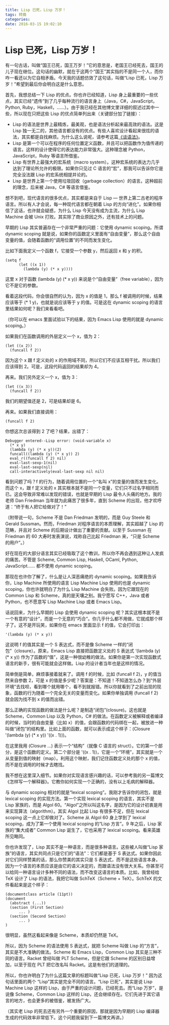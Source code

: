 ```yaml
---
title: Lisp 已死，Lisp 万岁！
tags: 转摘
categories: 
date: 2016-03-15 19:02:10
---
```



# Lisp 已死，Lisp 万岁！

有一句古话，叫做“国王已死，国王万岁！”它的意思是，老国王已经死去，国王的儿子现在继位。这句话的幽默，就在于这两个“国王”其实指的不是同一个人，而你咋一看还以为它自相矛盾。今天我的话题仿效了这句话，叫做“Lisp 已死，Lisp 万岁！”希望到最后你会明白这是什么意思。
<!--more-->

首先，我想总结一下 Lisp 的优点。你也许已经知道，Lisp 身上最重要的一些优点，其实已经“遗传”到了几乎每种流行的语言身上（Java，C#，JavaScript，Python, Ruby，Haskell，……）。由于我已经在其他博文里详细的叙述过其中一些，所以现在只把这些 Lisp 的优点简单列出来（关键部分加了链接）：

- Lisp 的语法是世界上最精炼，最美观，也是语法分析起来最高效的语法。这是 Lisp 独一无二的，其他语言都没有的优点。有些人喜欢设计看起来很炫的语法，其实都是自找麻烦。为什么这么说呢，请参考这篇[《谈语法》](http://www.yinwang.org/blog-cn/2013/03/08/on-syntax)。
- Lisp 是第一个可以在程序的任何位置定义函数，并且可以把函数作为值传递的语言。这样的设计使得它的表达能力非常强大。这种理念被 Python，JavaScript，Ruby 等语言所借鉴。
- Lisp 有世界上最强大的宏系统（macro system）。这种宏系统的表达力几乎达到了理论所允许的极限。如果你只见过 C 语言的“宏”，那我可以告诉你它是完全没法跟 Lisp 的宏系统相提并论的。
- Lisp 是世界上第一个使用垃圾回收（garbage collection）的语言。这种超前的理念，后来被 Java，C# 等语言借鉴。

想不到吧，现代语言的很多优点，其实都是来自于 Lisp — 世界上第二古老的程序语言。所以有人才会说，每一种现代语言都在朝着 Lisp 的方向“进化”。如果你相信了这话，也许就会疑惑，为什么 Lisp 今天没有成为主流，为什么 Lisp Machine 会被 Unix 打败。其实除了商业原因之外，还有技术上的问题。

早期的 Lisp 其实普遍存在一个非常严重的问题：它使用 dynamic scoping。所谓 dynamic scoping 就是说，如果你的函数定义里面有“自由变量”，那么这个自由变量的值，会随着函数的“调用位置”的不同而发生变化。

比如下面我定义一个函数 f，它接受一个参数 y，然后返回 x 和 y 的积。

```
(setq f 
      (let ((x 1)) 
        (lambda (y) (* x y))))
```
这里 x 对于函数 (lambda (y) (* x y)) 来说是个“自由变量”（free variable），因为它不是它的参数。

看着这段代码，你会很自然的认为，因为 x 的值是 1，那么 f 被调用的时候，结果应该等于 (* 1 y)，也就是说应该等于 y 的值。可是这在 dynamic scoping 的语言里结果如何呢？我们来看看吧。

（你可以在 emacs 里面试验以下的结果，因为 Emacs Lisp 使用的就是 dynamic scoping。）

如果我们在函数调用的外层定义一个 x，值为 2：
```
(let ((x 2))
  (funcall f 2))
```

因为这个 x 跟 f 定义处的 x 的作用域不同，所以它们不应该互相干扰。所以我们应该得到 2。可是，这段代码返回的结果却为 4。

再来。我们另外定义一个 x，值为 3：

```
(let ((x 3))
  (funcall f 2))
```

我们的期望值还是 2，可是结果却是 6。

再来。如果我们直接调用：

```
(funcall f 2)
```

你想这次总该得到 2 了吧？结果，出错了：

```
Debugger entered--Lisp error: (void-variable x)
  (* x y)
  (lambda (y) (* x y))(2)
  funcall((lambda (y) (* x y)) 2)
  eval_r((funcall f 2) nil)
  eval-last-sexp-1(nil)
  eval-last-sexp(nil)
  call-interactively(eval-last-sexp nil nil)
```

看到问题了吗？f 的行为，随着调用位置的一个“名叫 x”的变量的值而发生变化。而这个 x，跟 f 定义处的 x 其实根本就不是同一个变量，它们只不过名字相同而已。这会导致非常难以发现的错误，也就是早期的 Lisp 最令人头痛的地方。我的老师 Dan Friedman 当年就为此痛苦了很多年，直到 Scheme 的出现，他才欢呼道：“终于有人把它给做对了！”

（附带说一句，Scheme 不是 Dan Friedman 发明的，而是 Guy Steele 和 Gerald Sussman。然而，Friedman 对程序语言的本质理解，其实超越了 Lisp 的范畴，并且对 Scheme 的后期设计做出了重要的贡献。以至于 Sussman 在 Friedman 的 60 大寿时发表演说，戏称自己比起 Friedman 来，“只是 Scheme 的用户”。）

好在现在的大部分语言其实已经吸取了这个教训，所以你不再会遇到这种让人发疯的痛苦。不管是 Scheme, Common Lisp, Haskell, OCaml, Python, JavaScript…… 都不使用 dynamic scoping。

那现在也许你了解了，什么是让人深恶痛绝的 dynamic scoping。如果我告诉你，Lisp Machine 所使用的语言 Lisp Machine Lisp 使用的也是 dynamic scoping，你也许就明白了为什么 Lisp Machine 会失败。因为它跟现在的 Common Lisp 和 Scheme，真的是天壤之别。我宁愿写 C++，Java 或者 Python，也不愿意写 Lisp Machine Lisp 或者 Emacs Lisp。

话说回来，为什么早期的 Lisp 会使用 dynamic scoping 呢？其实这根本就不是一个有意的“设计”，而是一个无意的“巧合”。你几乎什么都不用做，它就成那个样子了。这不是开玩笑，如果你在 emacs 里面显示 f 的值，它会打印出：

```
'(lambda (y) (* x y))
```

这说明 f 的值其实是一个 S 表达式，而不是像 Scheme 一样的“闭包”（closure）。原来，Emacs Lisp 直接把函数定义处的 S 表达式 ‘(lambda (y) (* x y)) 作为了函数的“值”，这是一种很幼稚的做法。如果你是第一次实现函数式语言的新手，很有可能就会这样做。Lisp 的设计者当年也是这样的情况。

简单倒是简单，麻烦事接着就来了。调用 f 的时候，比如 (funcall f 2)，y 的值当然来自参数 2，可是 x 的值是多少呢？答案是：不知道！不知道怎么办？到“外层环境”去找呗，看到哪个就用哪个，看不到就报错。所以你就看到了之前出现的现象，函数的行为随着一个完全无关的变量而变化。如果你单独调用 (funcall f 2) 就会因为找不到 x 的值而出错。

那么正确的实现函数的做法是什么呢？是制造“闭包”(closure)。这也就是 Scheme，Common Lisp 以及 Python，C# 的做法。在函数定义被解释或者编译的时候，当时的自由变量（比如 x）的值，会跟函数的代码绑在一起，被放进一种叫做“闭包”的结构里。比如上面的函数，就可以表示成这个样子：(Closure '(lambda (y) (* x y)) '((x . 1)))。

在这里我用 (Closure ...) 表示一个“结构”（就像 C 语言的 struct）。它的第一个部分，是这个函数的定义。第二个部分是 '((x . 1))，它是一个“环境”，其实就是一个从变量到值的映射（map）。利用这个映射，我们记住函数定义处的那个 x 的值，而不是在调用的时候才去瞎找。

我不想在这里深入细节。如果你对实现语言感兴趣的话，可以参考我的另一篇博文《怎样写一个解释器》。它教你如何实现一个正确的，没有以上毛病的解释器。

与 dynamic scoping 相对的就是“lexical scoping”。我刚才告诉你的闭包，就是 lexical scoping 的实现方法。第一个实现 lexical scoping 的语言，其实不是 Lisp 家族的，而是 Algol 60。“Algol”之所以叫这名字，是因为它的设计初衷是用来实现算法（algorithm）。其实 Algol 比起 Lisp 有很多不足，但在 lexical scoping 这一点上它却做对了。Scheme 从 Algol 60 身上学到了 lexical scoping，成为了第一个使用 lexical scoping 的“Lisp 方言”。9 年之后，Lisp 家族的“集大成者” Common Lisp 诞生了，它也采用了 lexical scoping。看来英雄所见略同。

你也许发现了，Lisp 其实不是一种语言，而是很多种语言。这些被人叫做“Lisp 家族”的语言，其实共同点只是它们的“语法”：它们都是基于 S 表达式。如果你因此对它们同样赞美的话，那么你赞美的其实只是 S 表达式，而不是这些语言本身。因为一个语言的本质应该是由它的语义决定的，而跟语法没有很大关系。你甚至可以给同一种语言设计多种不同的语法，而不改变这语言的本质。比如，我曾经给 TeX 设计了 Lisp 的语法，我把它叫做 SchTeX（Scheme + TeX）。SchTeX 的文件看起来是这个样子：

```
(documentclass article (11pt))
(document
  (abstract (...))
  (section (First Section)
      ... )
  (section (Second Section)
      ... )
)
```
很明显，虽然这看起来像是 Scheme，本质却仍然是 TeX。

所以，因为 Scheme 的语法使用 S 表达式，就把 Scheme 叫做 Lisp 的“方言”，其实是不大准确的做法。Scheme 和 Emacs Lisp，Common Lisp 其实是三种不同的语言。Racket 曾经叫做 PLT Scheme，但是它跟 Scheme 的区别日益增加，以至于现在 PLT 把它改名叫 Racket。这是有他们的道理的。

所以，你也许明白了为什么这篇文章的标题叫做“Lisp 已死，Lisp 万岁！” 因为这句话里面的两个 “Lisp”其实是完全不同的语言。“Lisp 已死”，其实是说 Lisp Machine Lisp 这样的 Lisp，由于严重的设计问题，已经死去。而“Lisp 万岁”，是说像 Scheme，Common Lisp 这样的 Lisp，还会继续存在。它们先进于其它语言的地方，也会更多的被借鉴，被发扬广大。

（其实老 Lisp 的死去还有另外一个重要的原因，那就是因为早期的 Lisp 编译器生成的代码效率非常低下。这个问题我留到下一篇博文再讲。）